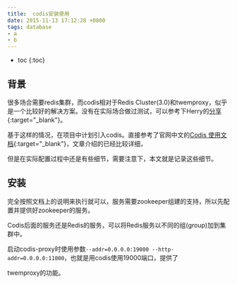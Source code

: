 ```yaml
---
title:  codis安装使用
date: 2015-11-13 17:12:28 +0800
tags: database
- a
- b
---
```


* toc
{:toc}

## 背景

 很多场合需要redis集群，而codis相对于Redis Cluster(3.0)和twemproxy，似乎是一个比较好的解决方案。没有在实际场合做过测试，可以参考下Herry的[分享](http://www.infoq.com/cn/articles/effective-ops-part-03?utm_campaign=infoq_content&utm_source=infoq&utm_medium=feed&utm_term=){:target="_blank"}。

 基于这样的情况，在项目中计划引入codis。直接参考了官网中文的[Codis 使用文档](https://github.com/wandoulabs/codis/blob/master/doc/tutorial_zh.md){:target="_blank"}，文章介绍的已经比较详细，

但是在实际配置过程中还是有些细节，需要注意下，本文就是记录这些细节。

## 安装

完全按照文档上的说明来执行就可以，服务需要zookeeper组建的支持，所以先配置并提供好zookeeper的服务。

Codis后面的服务还是Redis的服务，可以将Redis服务以不同的组(group)加到集群中。

启动codis-proxy时使用参数`--addr=0.0.0.0:19000 --http-addr=0.0.0.0:11000`，也就是用codis使用19000端口，提供了

twemproxy的功能。

